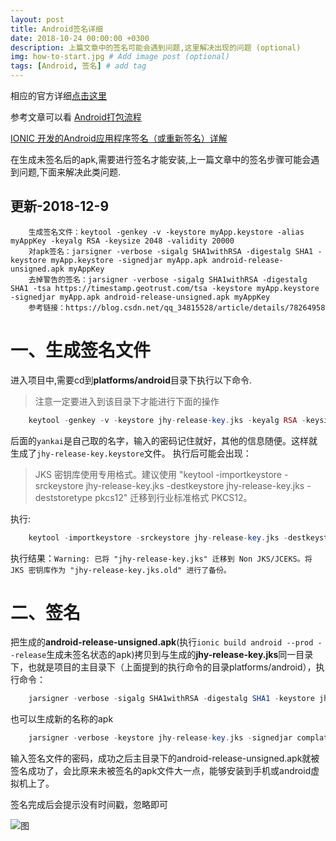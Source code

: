 ```yaml
---
layout: post
title: Android签名详细
date: 2018-10-24 00:00:00 +0300
description: 上篇文章中的签名可能会遇到问题,这里解决出现的问题 (optional)
img: how-to-start.jpg # Add image post (optional)
tags: [Android, 签名] # add tag
---
```

相应的官方详细[点击这里](https://ionicframework.com/docs/intro/deploying/)

参考文章可以看
[Android打包流程](https://www.jianshu.com/p/7d2def9b93a8)

[IONIC 开发的Android应用程序签名（或重新签名）详解](http://www.cnblogs.com/share123/p/5900583.html)

在生成未签名后的apk,需要进行签名才能安装,上一篇文章中的签名步骤可能会遇到问题,下面来解决此类问题.

## 更新-2018-12-9
```
    生成签名文件：keytool -genkey -v -keystore myApp.keystore -alias myAppKey -keyalg RSA -keysize 2048 -validity 20000
    对apk签名：jarsigner -verbose -sigalg SHA1withRSA -digestalg SHA1 -keystore myApp.keystore -signedjar myApp.apk android-release-unsigned.apk myAppKey
    去掉警告的签名：jarsigner -verbose -sigalg SHA1withRSA -digestalg SHA1 -tsa https://timestamp.geotrust.com/tsa -keystore myApp.keystore -signedjar myApp.apk android-release-unsigned.apk myAppKey
    参考链接：https://blog.csdn.net/qq_34815528/article/details/78264958

```

# 一、生成签名文件

进入项目中,需要cd到**platforms/android**目录下执行以下命令.
> 注意一定要进入到该目录下才能进行下面的操作

```php
    keytool -genkey -v -keystore jhy-release-key.jks -keyalg RSA -keysize 2048 -validity 10000 -alias yankai  
```
后面的``yankai``是自己取的名字，输入的密码记住就好，其他的信息随便。这样就生成了``jhy-release-key.keystore``文件。
执行后可能会出现：
> JKS 密钥库使用专用格式。建议使用 "keytool -importkeystore -srckeystore jhy-release-key.jks -destkeystore jhy-release-key.jks -deststoretype pkcs12" 迁移到行业标准格式 PKCS12。

执行:
```php
    keytool -importkeystore -srckeystore jhy-release-key.jks -destkeystore jhy-release-key.jks -deststoretype pkcs12 
```
执行结果：``Warning: 已将 "jhy-release-key.jks" 迁移到 Non JKS/JCEKS。将 JKS 密钥库作为 "jhy-release-key.jks.old" 进行了备份。``

# 二、签名

把生成的**android-release-unsigned.apk**(执行``ionic build android --prod --release``生成未签名状态的apk)拷贝到与生成的**jhy-release-key.jks**同一目录下，也就是项目的主目录下（上面提到的执行命令的目录platforms/android），执行命令：
```php
    jarsigner -verbose -sigalg SHA1withRSA -digestalg SHA1 -keystore jhy-release-key.jks android-release-unsigned.apk alias_jhy
```
也可以生成新的名称的apk
```php
    jarsigner -verbose -keystore jhy-release-key.jks -signedjar complate.apk android-release-unsigned.apk yankai
```

输入签名文件的密码，成功之后主目录下的android-release-unsigned.apk就被签名成功了，会比原来未被签名的apk文件大一点，能够安装到手机或android虚拟机上了。

签名完成后会提示没有时间戳，忽略即可

![图]({{site.baseurl}}/assets/img/2018/appsigned.png)